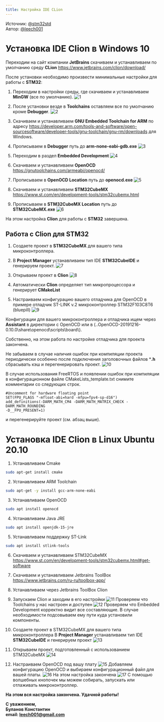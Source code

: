 ```yaml
---
title: Настройка IDE CLion
---
```


Источник: [@stm32std](https://t.me/stm32std)\
Автор: [@leech001](https://t.me/leech001)

# Установка IDE Clion в Windows 10

Переходим на сайт компании **JetBrains** скачиваем и устанавливаем по умолчанию среду **CLion** https://www.jetbrains.com/clion/download/

После установки необходимо произвести минимальные настройки для работы с **STM32**:
1. Переходим в настройки среды, где скачиваем и устанавливаем
**MinGW** (все по умолчанию).
![1](/tutorials/setup_clion_for_stm32/1.png)

2. После установки везде в **Toolchains** оставляем все по умолчанию
кроме **Debugger**.
![2](/tutorials/setup_clion_for_stm32/2.png)

3. Скачиваем и устанавливаем **GNU Embedded Toolchain for ARM** по
адресу https://developer.arm.com/tools-and-software/open-sourcesoftware/developer-tools/gnu-toolchain/gnu-rm/downloads для Windows.

4. Прописываем в **Debugger** путь до **arm-none-eabi-gdb.exe**
![3](/tutorials/setup_clion_for_stm32/3.png)

5. Переходим в раздел **Embedded Development**
![4](/tutorials/setup_clion_for_stm32/4.png)

6. Скачиваем и устанавливаем **OpenOCD** https://gnutoolchains.com/armeabi/openocd/

7. Прописываем в **OpenOCD Location** путь до **openocd.exe**
![5](/tutorials/setup_clion_for_stm32/5.png)

8. Скачиваем и устанавливаем **STM32CubeMX**
https://www.st.com/en/development-tools/stm32cubemx.html

9. Прописываем в **STM32CubeMX Location** путь до
**STM32CubeMX.exe**
![6](/tutorials/setup_clion_for_stm32/6.png)

На этом настройка **Clion** для работы с **STM32** завершена.

## Работа с Clion для STM32

1. Создаете проект в **STM32CubeMX** для вашего типа микроконтроллера.

2. В **Project Manager** устанавливаем тип IDE **STM32CubeIDE** и
генерируем проект.
![7](/tutorials/setup_clion_for_stm32/7.png)

3. Открываем проект в **Clion**
![8](/tutorials/setup_clion_for_stm32/8.png)

4. Автоматически **Clion** определяет тип микропроцессора и генерирует
**CMakeList**

5. Настраиваем конфигурацию вашего отладчика для OpenOCD в примере
отладчик ST-LINK v.2 микроконтроллер STM32F103C8T6 (bluepill)
![9](/tutorials/setup_clion_for_stm32/9.png)

Конфигурации для вашего микроконтроллера и отладчика ищем через
**Assistant** в директории с OpenOCD или в (..OpenOCD-20191216-
0.10.0\share\openocd\scripts\board\\).

Собственно, на этом работа по настройке отладчика для проекта
закончена.

Не забываем в случае наличия ошибок при компиляции проекта
периодически особенно после подключения заголовочных файлов ***.h**
сбрасывать кэш и перегенерировать проект.
![10](/tutorials/setup_clion_for_stm32/10.png)

В случае использования FreeRTOS и появлении ошибок при
компиляции в конфигурационном файле CMakeLists_template.txt снимите
комментарии со следующих строк.

```shell
#Uncomment for hardware floating point
SET(FPU_FLAGS "-mfloat-abi=hard -mfpu=fpv4-sp-d16")
add_definitions(-DARM_MATH_CM4 -DARM_MATH_MATRIX_CHECK -DARM_MATH_ROUNDING
-D__FPU_PRESENT=1)
```
и перегенерируйте проект (см. абзац выше).

# Установка IDE Clion в Linux Ubuntu 20.10

1. Устанавливаем Cmake
```bash
sudo apt-get install cmake
```
2. Устанавливаем ARM Toolchain
```bash
sudo apt-get -y install gcc-arm-none-eabi
```
3. Устанавливаем OpenOCD
```bash
sudo apt install openocd
```
4. Устанавливаем Java JRE
```bash
sudo apt install openjdk-15-jre
```
5. Устанавливаем поддержку ST-Link
```bash
sudo apt install stlink-tools
```
6. Скачиваем и устанавливаем STM32CubeMX
https://www.st.com/en/development-tools/stm32cubemx.html#get-software

7. Скачиваем и устанавливаем Jetbrains ToolBox
https://www.jetbrains.com/ru-ru/toolbox-app/

8. Устанавливаем через Jetbrains ToolBox Clion

9. Запускаем Clion и заходим в его настройки
![11](/tutorials/setup_clion_for_stm32/11.png)
Проверяем что Toolchains у нас настроен и доступен
![12](/tutorials/setup_clion_for_stm32/12.png)
Проверяем что Embedded Development корректно видит все составляющие.
В случае необходимости подсовываем ему пути куда установили компоненты.

10. Создаете проект в STM32CubeMX для вашего типа микроконтроллера
В **Project Manager** устанавливаем тип IDE **STM32CubeIDE** и генерируем
проект
![13](/tutorials/setup_clion_for_stm32/13.png)

11. Открываем проект, подготовленный с использованием STM32CubeMX
![14](/tutorials/setup_clion_for_stm32/14.png)

12. Настраиваем OpenOCD под вашу плату
![15](/tutorials/setup_clion_for_stm32/15.png)
Добавляем конфигурацию OpenOCD и выбираем конфигурационный
файл для вашей платы.
![16](/tutorials/setup_clion_for_stm32/16.png)
На этом настройка закончена
![17](/tutorials/setup_clion_for_stm32/17.png)
С помощью волшебных кнопочек мы можем собирать, запускать или
отлаживать микроконтроллер.

**На этом вся настройка закончена. Удачной работы!**

**С уважением,**\
**Буланов Константин**\
**email: leech001@gmail.com**

